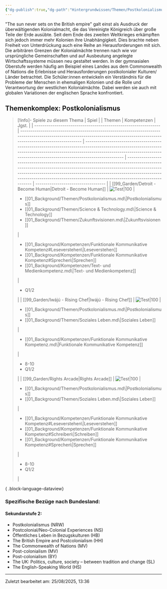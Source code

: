 ```yaml
---
{"dg-publish":true,"dg-path":"Hintergrundwissen/Themen/Postkolonialismus.md","permalink":"/hintergrundwissen/themen/postkolonialismus/","tags":["topic"],"noteIcon":"2"}
---
```


"The sun never sets on the British empire" galt einst als Ausdruck der überwältigenden Kolonialmacht, die das Vereinigte Königreich über große Teile der Erde ausübte. Seit dem Ende des zweiten Weltkrieges erkämpften sich jedoch immer mehr Kolonien ihre Unabhängigkeit. Dies brachte neben Freiheit von Unterdrückung auch eine Reihe an Herausforderungen mit sich. Die arbiträren Grenzen der Kolonialmächte trennen nach wie vor ursprüngliche Gemeinschaften und auf Ausbeutung angelegte Wirtschaftssysteme müssen neu gestaltet werden. In der gymnasialen Oberstufe werden häufig am Beispiel eines Landes aus dem Commonwealth of Nations die Erlebnisse und Herausforderungen postkolonialer Kulturen/ Länder betrachtet. Die Schüler:innen entwickeln ein Verständnis für die Probleme der Menschen in ehemaligen Kolonien und die Rolle und Verantwortung der westlichen Kolonialmächte. Dabei werden sie auch mit globalen Variationen der englischen Sprache konfrontiert. 
## Themenkomplex: Postkolonialismus
>[!info]- Spiele zu diesem Thema
> | Spiel                                                           |                                                                                                                                                                                | Themen                                                                                                                                                                                                                                      | Kompetenzen                                                                                                                                                                                                                                                                                                              | Jgst.                               |
> | --------------------------------------------------------------- | ------------------------------------------------------------------------------------------------------------------------------------------------------------------------------ | ------------------------------------------------------------------------------------------------------------------------------------------------------------------------------------------------------------------------------------------- | ------------------------------------------------------------------------------------------------------------------------------------------------------------------------------------------------------------------------------------------------------------------------------------------------------------------------ | ----------------------------------- |
> | [[99_Garden/Detroit - Become Human\|Detroit - Become Human]] | ![Test\|100](https://static.wikia.nocookie.net/detroit-become-human/images/7/72/Detroit_Become_Human_Cover_001.jpg/revision/latest/scale-to-width-down/1200?cb=20190320202942) | <ul><li>[[01_Background/Themen/Postkolonialismus.md\\|Postkolonialismus]]</li><li>[[01_Background/Themen/Science & Technology.md\\|Science & Technology]]</li><li>[[01_Background/Themen/Zukunftsvisionen.md\\|Zukunftsvisionen]]</li></ul> | <ul><li>[[01_Background/Kompetenzen/Funktionale Kommunikative Kompetenz#Leseverstehen\\|Leseverstehen]]</li><li>[[01_Background/Kompetenzen/Funktionale Kommunikative Kompetenz#Sprechen\\|Sprechen]]</li><li>[[01_Background/Kompetenzen/Text- und Medienkompetenz.md\\|Text- und Medienkompetenz]]</li></ul>     | <ul><li>Q1/2</li></ul>              |
> | [[99_Garden/Iwájú - Rising Chef\|Iwájú - Rising Chef]]       | ![Test\|100](https://lumiere-a.akamaihd.net/v1/images/p_disneygames_iwa_769_ju_769_risingchef_3089_9faa6f4e.jpeg?region=0,0,540,810)                                           | <ul><li>[[01_Background/Themen/Postkolonialismus.md\\|Postkolonialismus]]</li><li>[[01_Background/Themen/Soziales Leben.md\\|Soziales Leben]]</li></ul>                                                                                     | <ul><li>[[01_Background/Kompetenzen/Funktionale Kommunikative Kompetenz.md\\|Funktionale Kommunikative Kompetenz]]</li></ul>                                                                                                                                                                                             | <ul><li>8-10</li><li>Q1/2</li></ul> |
> | [[99_Garden/Rights Arcade\|Rights Arcade]]                   | ![Test\|100](https://play-lh.googleusercontent.com/R8GOr_IrdsCSWBu4PJNfLCqyv-E8H6Imbg2tR0GGRKDGuxMo74PccVo3c4QZJt5Byw=w526-h296-rw)                                            | <ul><li>[[01_Background/Themen/Postkolonialismus.md\\|Postkolonialismus]]</li><li>[[01_Background/Themen/Soziales Leben.md\\|Soziales Leben]]</li></ul>                                                                                     | <ul><li>[[01_Background/Kompetenzen/Funktionale Kommunikative Kompetenz#Leseverstehen\\|Leseverstehen]]</li><li>[[01_Background/Kompetenzen/Funktionale Kommunikative Kompetenz#Schreiben\\|Schreiben]]</li><li>[[01_Background/Kompetenzen/Funktionale Kommunikative Kompetenz#Sprechen\\|Sprechen]]</li></ul> | <ul><li>8-10</li><li>Q1/2</li></ul> |
> 
{ .block-language-dataview}
### Spezifische Bezüge nach Bundesland:
#### Sekundarstufe 2:
- Postkolonialismus (NRW)
- Postcolonial/Neo-Colonial Experiences (NS)
- Öffentliches Leben in Bezugskulturen (HB)
- The British Empire and Postcolonialism (HH)
-  The Commonwealth of Nations (MV)
- Post-colonialism (MV)
- Post-colonialism (BY)
- The UK: Politics, culture, society – between tradition and change (SL)
- The English-Speaking World (HS)


---
Zuletzt bearbeitet am: 25/08/2025, 13:36